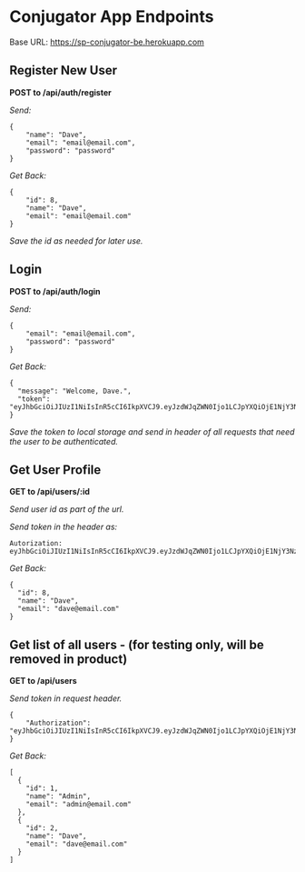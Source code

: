 # Conjugator App Endpoints

Base URL: https://sp-conjugator-be.herokuapp.com

## Register New User

**POST to /api/auth/register**

_Send:_

```
{
	"name": "Dave",
	"email": "email@email.com",
	"password": "password"
}
```

_Get Back:_

```
{
	"id": 8,
	"name": "Dave",
	"email": "email@email.com"
}
```

_Save the id as needed for later use._

## Login

**POST to /api/auth/login**

_Send:_

```
{
	"email": "email@email.com",
	"password": "password"
}
```

_Get Back:_

```
{
  "message": "Welcome, Dave.",
  "token": "eyJhbGciOiJIUzI1NiIsInR5cCI6IkpXVCJ9.eyJzdWJqZWN0Ijo1LCJpYXQiOjE1NjY3Nzk1OTcsImV4cCI6MTU2Njg2NTk5N30.yFjcXl4OS3ielV0ROHZ2FhjS5s38JKqf2R2mwb5wA2o"
}
```

_Save the token to local storage and send in header of all requests that need the user to be authenticated._

## Get User Profile

**GET to /api/users/:id**

_Send user id as part of the url._

_Send token in the header as:_

```
Autorization: eyJhbGciOiJIUzI1NiIsInR5cCI6IkpXVCJ9.eyJzdWJqZWN0Ijo1LCJpYXQiOjE1NjY3Nzk1OTcsImV4cCI6MTU2Njg2NTk5N30.yFjcXl4OS3ielV0ROHZ2FhjS5s38JKqf2R2mwb5wA2o
```

_Get Back:_

```
{
  "id": 8,
  "name": "Dave",
  "email": "dave@email.com"
}
```

## Get list of all users - (for testing only, will be removed in product)

**GET to /api/users**

_Send token in request header._

```
{
	"Authorization": "eyJhbGciOiJIUzI1NiIsInR5cCI6IkpXVCJ9.eyJzdWJqZWN0Ijo1LCJpYXQiOjE1NjY3Nzk1OTcsImV4cCI6MTU2Njg2NTk5N30.yFjcXl4OS3ielV0ROHZ2FhjS5s38JKqf2R2mwb5wA2o"
}
```

_Get Back:_

```
[
  {
    "id": 1,
    "name": "Admin",
    "email": "admin@email.com"
  },
  {
    "id": 2,
    "name": "Dave",
    "email": "dave@email.com"
  }
]
```
